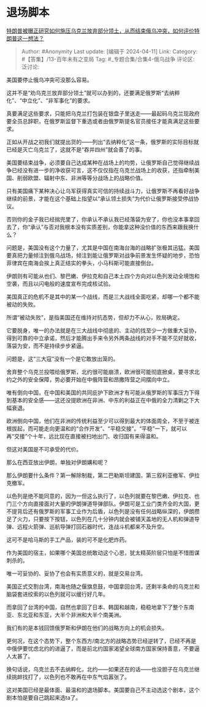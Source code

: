 # 退场脚本
[特朗普被曝正研究如何施压乌克兰放弃部分领土，从而结束俄乌冲突，如何评价特朗普这一想法？](https://www.zhihu.com/question/652209049/answer/3461463348)

> Author: #Anonymity
> Last update: [编辑于 2024-04-11]
> Link:
> Category: #【答集】/13-百年未有之变局 
> Tag: #_专题合集/合集4-俄乌战争 
> 评论区:
> 泛讨论:

美国要停止俄乌冲突可没那么容易。

这并不是“劝乌克兰放弃部分领土”就可以办到的，还要满足俄罗斯“去纳粹化”、“中立化”、“非军事化”的要求。

真要满足这些要求，只能把乌克兰打包装在银盘子里送走——最起码乌克兰现政府要全员总辞职，在俄罗斯监督下重选或者由俄罗斯提名官员接任才能真满足这些要求。

正如从开战之初我们就提出货的——列出“去纳粹化”这一条，俄罗斯的实际目标就已经是灭亡乌克兰了，这就不是“吞并四州”就会善了的事。

美国要结束战争，必须要自己达成某种在战场上的均势，让俄罗斯自己觉得继续战争已经没有进一步的净收获可言，这不仅仅指在乌克兰战场上的收获，还指牵制美国、削弱欧盟、辐射中东、非洲等等分战场上的战略价值。

只有美国痛下某种决心让乌军获得真实可信的持续战斗力，让俄罗斯不再看好战争继续的前景，才能在这个基础上指望以“承认领土损失”为代价让俄罗斯接受停战协议。

否则你的金子我已经揣兜里了，你承认不承认我已经落袋为安了，你也没本事拿回去了，你“承认”与否对我根本没有实质差别，你能拿这种没价值的东西来跟我换什么？

问题是，美国没有这个力量了，尤其是中国在南海台海的战略扩张极其迅猛。美国要真把力量倾注到俄乌战场，倾注到能让俄罗斯对战争前景发生怀疑的地步，恐怕菲律宾在南海会挨上真正结实的拳头，小马科斯可能直接倒台。

伊朗则有可能从也们、黎巴嫩、伊拉克和自己本土四个方向对以色列发动全境饱和空袭，而且以闪电般的速度宣布完成核试验。

美国真正的危机不是其中的某一个战线，而是三大战线全面吃紧，却哪一个都不能被动的失败。

所谓“被动失败”，是指美国还在维持对抗态势，但却力不从心，败局确定。

它要脱身，唯一的办法就是在三大战线中彻底的、主动的找至少一方做重大妥协，得到可靠的中立承诺，然后才能腾出手来令另外两条战线的对手不能不见好就收，落袋为安，而不是持续步步紧逼。

问题是，这“三大寇”没有一个是它敢放出笼的。

舍弃整个乌克兰投喂给俄罗斯，北约很可能崩溃，欧洲很可能彻底掀桌，要寻求北约之外的安全保障，势必要开始在中俄阵营和昂撒阵营之间摆向中立。

唯有倒向中国，在中国和美国的共同庇护下欧洲才有可能从俄罗斯的军事压力下得到基本的安全感——这还没提欧洲在非洲、中东的利益正在中俄的全力清剿之下大幅衰退。

欧洲倒向中国，他们在非洲的传统利益至少可以得到最大的体面周全，不至于被连根拔起，而可能走向更温和的“合作开发”、“平稳交接”。“平稳”一下，就可以再“交接”个十年，远比现在直接被扫地出门、收归国有来得温和。

但这对美国是不可承受的代价。

那么在西亚放出伊朗，单独对伊朗媾和呢？

那么伊朗要什么条件？第一解除制裁，第二巴勒斯坦建国，第三叙利亚撤军、伊拉克撤军。

以色列是绝不能同意的，因为一但这么执行了，以色列就要在黎巴嫩、伊拉克、也门三个方向直接面对大量的伊朗弹道导弹部队。伊朗可是工业门类齐全的大国，更不提背后还有俄罗斯的军事工业作为后盾，以色列是没有任何战略纵深的，伊朗攒足了火力，只要按下按钮，以色列在几十分钟内就会被铺天盖地的无人机和弹道导弹、远程火箭弹、巡航导弹打回石器时代，连战斗机都来不及升空。

这可不是哈马斯的手工产品，装的可不是化肥炸药。

作为美国的宿主，如果哪个美国总统敢动这个心思，犹太精英阶层只怕是不惜图谋刺杀的。

唯一可妥协的、妥协了也会有实质意义的，就是交易台湾。

美国正式交割台湾，南海也随之偃旗息鼓，中国拿回台湾，还剩半条命的乌克兰和脑袋套进绞索的以色列就可以缓行好几年。

而拿回了台湾的中国，自然也拿回了日本、韩国和越南，稳稳地拿下了整个东南亚、东北亚和东亚，大半个非洲和大半个南美洲。

我们有的是本钱回馈俄罗斯和伊朗在他们的战略方向上的机会损失。

更何况，在这个态势下，整个东西方/南北方的战略态势已经逆转了，已经不再是中俄伊要忧虑北约的进逼了，而是前北约国家渴望全球南方国家保持善意，不要逼人太甚了。

换句话说，乌克兰去不去纳粹化，北约——如果还在的话——也没胆子在乌克兰继续挑衅找打了，以色列也不敢再在中东气焰嚣张了。

这对美国已经是最体面、最温和的退场脚本。美国要自己不主动选这个剧本，这个剧本怕是要自己跳起来选ta了。